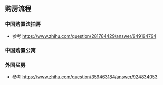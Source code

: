 ## 购房流程
### 中国购置法拍房
- 参考 https://www.zhihu.com/question/281784429/answer/949194794

### 中国购置公寓


### 外国买房
- 参考 https://www.zhihu.com/question/359463184/answer/924834053

